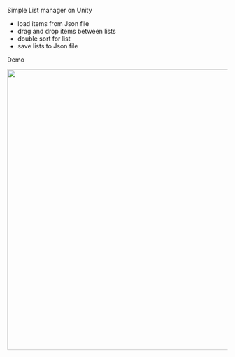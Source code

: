 Simple List manager on Unity

- load items from Json file
- drag and drop items between lists
- double sort for list
- save lists to Json file

Demo
<p align="center">
  <img src="https://user-images.githubusercontent.com/6648495/172368333-3a86b285-7dad-48c3-90f8-7fcc4eaec534.png" width="640">
</p>
